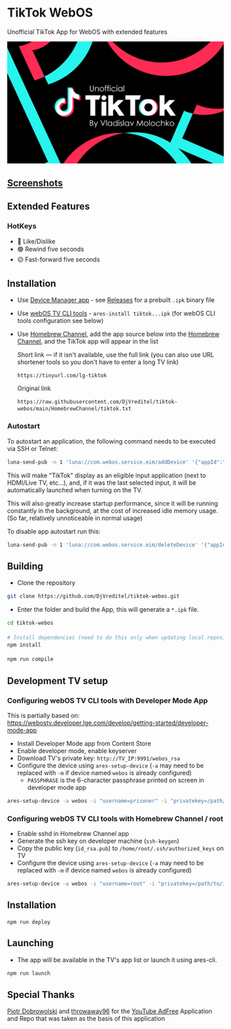 # TikTok WebOS

Unofficial TikTok App for WebOS with extended features

![Splash](./assets/splash.png)

## [Screenshots](./screenshots/1.png)

## Extended Features

### HotKeys

- 🔴 Like/Dislike
- 🟢 Rewind five seconds
- 🟡 Fast-forward five seconds

## Installation

- Use [Device Manager app](https://github.com/webosbrew/dev-manager-desktop) - see [Releases](https://github.com/DjVreditel/tiktok-webos/releases) for a
  prebuilt `.ipk` binary file
- Use [webOS TV CLI tools](https://webostv.developer.lge.com/develop/tools/cli-installation) -
  `ares-install tiktok...ipk` (for webOS CLI tools configuration see below)
- Use [Homebrew Channel](https://www.webosbrew.org/), add the app source below into the [Homebrew Channel](https://www.webosbrew.org/), and the TikTok app will appear in the list

  Short link — if it isn't available, use the full link (you can also use URL shortener tools so you don't have to enter a long TV link)

  ```
  https://tinyurl.com/lg-tiktok
  ```

  Original link

  ```
  https://raw.githubusercontent.com/DjVreditel/tiktok-webos/main/HomebrewChannel/tiktok.txt
  ```

### Autostart

To autostart an application, the following command needs to be executed
via SSH or Telnet:

```sh
luna-send-pub -n 1 'luna://com.webos.service.eim/addDevice' '{"appId":"tiktok.djvreditel.v1","pigImage":"","mvpdIcon":""}'
```

This will make "TikTok" display as an eligible input application (next
to HDMI/Live TV, etc...), and, if it was the last selected input, it will be
automatically launched when turning on the TV.

This will also greatly increase startup performance, since it will be running
constantly in the background, at the cost of increased idle memory usage.
(So far, relatively unnoticeable in normal usage)

To disable app autostart run this:

```sh
luna-send-pub -n 1 'luna://com.webos.service.eim/deleteDevice' '{"appId":"tiktok.djvreditel.v1"}'
```

## Building

- Clone the repository

```sh
git clone https://github.com/DjVreditel/tiktok-webos.git
```

- Enter the folder and build the App, this will generate a `*.ipk` file.

```sh
cd tiktok-webos

# Install dependencies (need to do this only when updating local repository / package.json is changed)
npm install

npm run compile
```

## Development TV setup

### Configuring webOS TV CLI tools with Developer Mode App

This is partially based on: https://webostv.developer.lge.com/develop/getting-started/developer-mode-app

- Install Developer Mode app from Content Store
- Enable developer mode, enable keyserver
- Download TV's private key: `http://TV_IP:9991/webos_rsa`
- Configure the device using `ares-setup-device` (`-a` may need to be replaced with `-m` if device named `webos` is already configured)
  - `PASSPHRASE` is the 6-character passphrase printed on screen in developer mode app

```sh
ares-setup-device -a webos -i "username=prisoner" -i "privatekey=/path/to/downloaded/webos_rsa" -i "passphrase=PASSPHRASE" -i "host=TV_IP" -i "port=9922"
```

### Configuring webOS TV CLI tools with Homebrew Channel / root

- Enable sshd in Homebrew Channel app
- Generate the ssh key on developer machine (`ssh-keygen`)
- Copy the public key (`id_rsa.pub`) to `/home/root/.ssh/authorized_keys` on TV
- Configure the device using `ares-setup-device` (`-a` may need to be replaced with `-m` if device named `webos` is already configured)

```sh
ares-setup-device -a webos -i "username=root" -i "privatekey=/path/to/id_rsa" -i "passphrase=SSH_KEY_PASSPHRASE" -i "host=TV_IP" -i "port=22"
```

## Installation

```
npm run deploy
```

## Launching

- The app will be available in the TV's app list or launch it using ares-cli.

```sh
npm run launch
```

## Special Thanks

[Piotr Dobrowolski](https://github.com/Informatic) and [throwaway96](https://github.com/throwaway96) for the [YouTube AdFree](https://github.com/webosbrew/youtube-webos) Application and Repo that was taken as the basis of this application
